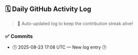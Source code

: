 ## 🗓️ Daily GitHub Activity Log

> 🤖 Auto-updated log to keep the contribution streak alive!

### ✅ Commits

- 🕒 2025-08-23 17:08 UTC — New log entry 🕒

